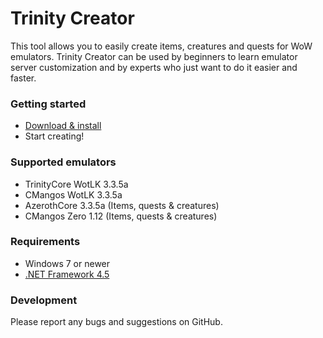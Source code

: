 # Trinity Creator #
This tool allows you to easily create items, creatures and quests for WoW emulators.
Trinity Creator can be used by beginners to learn emulator server customization and by experts who just want to do it easier and faster.

### Getting started ###
* [Download & install](https://github.com/RStijn/TrinityCreator/blob/master/TrinityCreatorSetup/bin/Release/TrinityCreatorSetup.msi?raw=true)
* Start creating!

### Supported emulators ###
* TrinityCore WotLK 3.3.5a
* CMangos WotLK 3.3.5a
* AzerothCore 3.3.5a (Items, quests & creatures)
* CMangos Zero 1.12 (Items, quests & creatures)

### Requirements ###
* Windows 7 or newer
* [.NET Framework 4.5](https://www.microsoft.com/en-us/download/details.aspx?id=30653)

### Development ###
Please report any bugs and suggestions on GitHub.